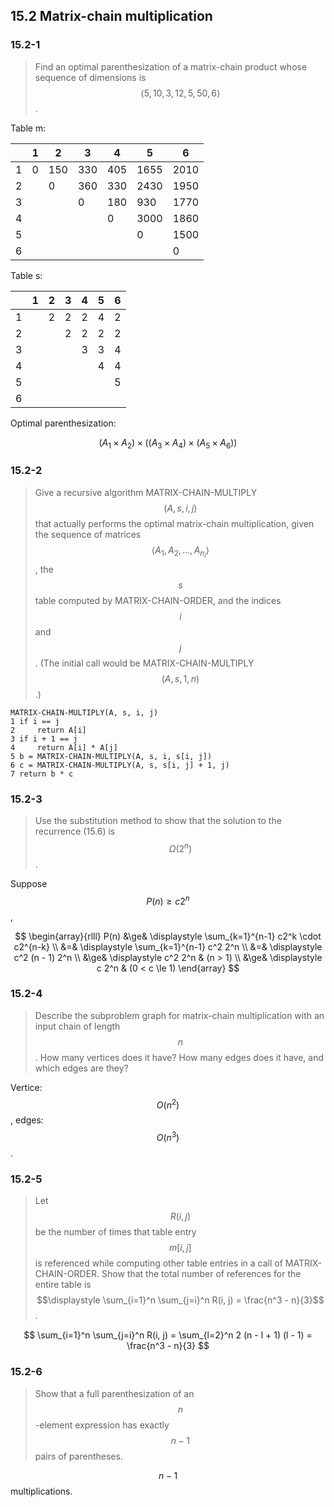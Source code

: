 ## 15.2 Matrix-chain multiplication

### 15.2-1

> Find an optimal parenthesization of a matrix-chain product whose sequence of dimensions is $$\left \langle 5, 10, 3, 12, 5, 50, 6 \right \rangle$$.

Table m:

|   | 1 | 2   | 3   | 4   | 5    | 6    |
|---|---|-----|-----|-----|------|------|
| 1 | 0 | 150 | 330 | 405 | 1655 | 2010 |
| 2 |   | 0   | 360 | 330 | 2430 | 1950 |
| 3 |   |     | 0   | 180 | 930  | 1770 |
| 4 |   |     |     | 0   | 3000 | 1860 |
| 5 |   |     |     |     | 0    | 1500 |
| 6 |   |     |     |     |      | 0    |

Table s:

|   | 1 | 2 | 3 | 4 | 5 | 6 |
|---|---|---|---|---|---|---|
| 1 |   | 2 | 2 | 2 | 4 | 2 |
| 2 |   |   | 2 | 2 | 2 | 2 |
| 3 |   |   |   | 3 | 3 | 4 |
| 4 |   |   |   |   | 4 | 4 |
| 5 |   |   |   |   |   | 5 |
| 6 |   |   |   |   |   |   |

Optimal parenthesization:

$$
(A_1 \times A_2) \times ((A_3 \times A_4) \times (A_5 \times A_6))
$$

### 15.2-2

> Give a recursive algorithm MATRIX-CHAIN-MULTIPLY$$(A, s, i, j)$$ that actually performs the optimal matrix-chain multiplication, given the sequence of matrices $$\langle A_1, A_2, \dots ,A_{n_i} \rangle$$, the $$s$$ table computed by MATRIX-CHAIN-ORDER, and the indices $$i$$ and $$j$$. (The initial call would be MATRIX-CHAIN-MULTIPLY$$(A, s, 1, n)$$.)

```
MATRIX-CHAIN-MULTIPLY(A, s, i, j)
1 if i == j
2     return A[i]
3 if i + 1 == j
4     return A[i] * A[j]
5 b = MATRIX-CHAIN-MULTIPLY(A, s, i, s[i, j])
6 c = MATRIX-CHAIN-MULTIPLY(A, s, s[i, j] + 1, j)
7 return b * c
```

### 15.2-3

> Use the substitution method to show that the solution to the recurrence (15.6) is $$\Omega(2^n)$$.

Suppose $$P(n) \ge c2^n$$,

$$
\begin{array}{rlll}
P(n) &\ge& \displaystyle \sum_{k=1}^{n-1} c2^k \cdot c2^{n-k} \\
&=& \displaystyle \sum_{k=1}^{n-1} c^2 2^n \\
&=& \displaystyle c^2 (n - 1) 2^n \\
&\ge& \displaystyle c^2 2^n & (n > 1) \\
&\ge& \displaystyle c 2^n & (0 < c \le 1)
\end{array}
$$
### 15.2-4

> Describe the subproblem graph for matrix-chain multiplication with an input chain of length $$n$$. How many vertices does it have? How many edges does it have, and which edges are they?

Vertice: $$O(n^2)$$, edges: $$O(n^3)$$.

### 15.2-5

> Let $$R(i, j)$$ be the number of times that table entry $$m[i, j]$$ is referenced while computing other table entries in a call of MATRIX-CHAIN-ORDER. Show that the total number of references for the entire table is
> $$\displaystyle \sum_{i=1}^n \sum_{j=i}^n R(i, j) = \frac{n^3 - n}{3}$$.

$$
\sum_{i=1}^n \sum_{j=i}^n R(i, j) = \sum_{l=2}^n 2 (n - l + 1) (l - 1) = \frac{n^3 - n}{3}
$$
### 15.2-6

> Show that a full parenthesization of an $$n$$-element expression has exactly $$n-1$$ pairs
of parentheses.

$$n - 1$$ multiplications.
